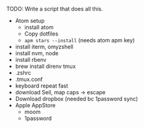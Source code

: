 TODO:
Write a script that does all this.

- Atom setup
  - install atom
  - Copy dotfiles
  - `apm stars --install` (needs atom apm key)
- install iterm, omyzshell
- install nvm, node
- install rbenv
- brew install direnv tmux
- .zshrc
- .tmux.conf
- keyboard repeat fast
- download Seil, map caps -> escape
- Download dropbox (needed bc 1password sync)
- Apple AppStore
  - moom
  - 1password
